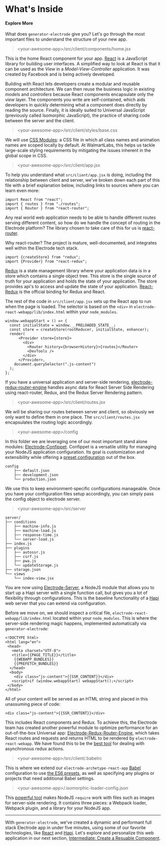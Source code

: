 # What's Inside

#### Explore More

What does `generator-electrode` give you? Let's go through the most important files to understand the structure of your new app.

 

> &lt;your-awesome-app&gt;/src/client/components/home.jsx

This is the home React component for your app. [React](https://facebook.github.io/react/index.html) is a JavaScript library for building user interfaces. A simplified way to look at React is that it can be used as the _View_ in a _Model-View-Controller_ application. It was created by Facebook and is being actively developed.

Building with React lets developers create a modular and reusable component architecture. We can then reuse the business logic in existing _models_ and _controllers_ because React components encapsulate only the _view_ layer. The components you write are self-contained, which aids developers in quickly determining what a component does directly by reading the source. Finally, it is ideally suited to Universal JavaScript \(previously called Isomorphic JavaScript\), the practice of sharing code between the server and the client.

> &lt;your-awesome-app&gt;/src/client/styles/base.css

We will use [CSS Modules](https://github.com/css-modules/css-modules): a CSS file in which all class names and animation names are scoped locally by default. At WalmartLabs, this helps us tackle large-scale styling requirements by mitigating the issues inherent in the global scope in CSS.

> &lt;your-awesome-app&gt;/src/client/app.jsx

To help you understand what `src/client/app.jsx` is doing, including the relationship between client and server, we've broken down each part of this file with a brief explanation below, including links to sources where you can learn even more:

```
import React from "react";
import { routes } from "./routes";
import { Router } from "react-router";
```

Any real world web application needs to be able to handle different routes serving different content, so how do we handle the concept of routing in the Electrode platform? The library chosen to take care of this for us is [react-router](https://github.com/reactjs/react-router/tree/master/docs).

Why react-router? The project is mature, well-documented, and integrates well within the Electrode tech stack.

```
import {createStore} from "redux";
import {Provider} from "react-redux";
```

[Redux](http://redux.js.org/) is a state management library where your application data is in a store which contains a single object tree. This store is the single source of truth for your application and holds the state of your application. The store provides api's to access and update the state of your application. [React-Redux](https://github.com/reactjs/react-redux) is the official binding for Redux and React.

The rest of the code in `src/client/app.jsx` sets up the React app to run when the page is loaded. The selector is based on the `<div>` in `electrode-react-webapp/lib/index.html` within your `node_modules`.

```
window.webappStart = () => {
  const initialState = window.__PRELOADED_STATE__;
  const store = createStore(rootReducer, initialState, enhancer);
  render(
      <Provider store={store}>
        <div>
          <Router history={browserHistory}>{routes}</Router>
          <DevTools />
        </div>
      </Provider>,
    document.querySelector(".js-content")
  );
};
```

If you have a universal application and server-side rendering, [electrode-redux-router-engine](https://github.com/electrode-io/electrode/tree/master/packages/electrode-redux-router-engine) handles async data for React Server Side Rendering using react-router, Redux, and the Redux Server Rendering pattern.

> &lt;your-awesome-app&gt;/src/client/routes.jsx

We will be sharing our routes between server and client, so obviously we only want to define them in one place. The `src/client/routes.jsx` encapsulates the routing logic accordingly.

> &lt;your-awesome-app&gt;/config

In this folder we are leveraging one of our most important stand alone modules: [Electrode-Confippet](http://www.electrode.io/docs/confippet.html). Confippet is a versatile utility for managing your NodeJS application configuration. Its goal is customization and extensibility while offering a [preset configuration](https://github.com/electrode-io/electrode-confippet) out of the box.

```
config
    ├── default.json
    ├── development.json
    └── production.json
```

We use this to keep environment-specific configurations manageable. Once you have your configuration files setup accordingly, you can simply pass the config object to electrode server.

> &lt;your-awesome-app&gt;/src/server

```
server/
├── conditions
│   ├── machine-info.js
│   ├── machine-load.js
│   ├── response-time.js
│   └── server-load.js
├── index.js
├── plugins
│   ├── autossr.js
│   ├── csrf.js
│   ├── pwa.js
│   └── updateStorage.js
├── storage.json
└── views
    └── index-view.jsx
```

You are now using [Electrode-Server](https://github.com/electrode-io/electrode-server), a NodeJS module that allows you to start up a Hapi server with a single function call, but gives you a lot of flexibility through configurations. This is the baseline functionality of a [Hapi](http://hapijs.com/) web server that you can extend via configuration.

Before we move on, we should inspect a critical file, `electrode-react-webapp/lib/index.html` located within your `node_modules`. This is where the server-side rendering magic happens, implemented automatically via `generator-electrode`:

```
<!DOCTYPE html>
<html lang="en">
 <head>
   <meta charset="UTF-8">
   <title>{{PAGE_TITLE}}</title>
    {{WEBAPP_BUNDLES}}
    {{PREFETCH_BUNDLES}}
  </head>
  <body>
    <div class="js-content">{{SSR_CONTENT}}</div>
   <script>if (window.webappStart) webappStart();</script>
 </body>
</html>
```

All of your content will be served as an HTML string and placed in this unassuming piece of code:

```
<div class="js-content">{{SSR_CONTENT}}</div>
```

This includes React components and Redux. To achieve this, the Electrode team has created another powerful module to optimize performance for an out-of-the-box Universal app: [Electrode-Redux-Router-Engine](https://github.com/electrode-io/electrode-redux-router-engine), which takes React routes and requests and returns HTML to be rendered by `electrode-react-webapp`. We have found this to be the [best tool](https://github.com/electrode-io/electrode-redux-router-engine) for dealing with asynchronous redux actions.

> &lt;your-awesome-app&gt;/src/client/.babelrc

This is where we extend our `electrode-archetype-react-app` [Babel](https://babeljs.io/docs/usage/babelrc/) configuration to use [the ES6 presets](https://babeljs.io/docs/plugins/preset-es2015/), as well as specifying any plugins or projects that need additional Babel settings.

> &lt;your-awesome-app&gt;/.isomorphic-loader-config.json

This [powerful tool](https://github.com/electrode-io/isomorphic-loader) makes NodeJS `require` work with files such as images for server-side rendering. It contains three pieces: a Webpack loader, Webpack plugin, and a library for your NodeJS app.

---

With `generator-electrode`, we've created a dynamic and performant full stack Electrode app in under five minutes, using some of our favorite technologies, like [React](https://facebook.github.io/react/index.html) and [Hapi](http://hapijs.com/). Let's explore and personalize this web application in our next section, [Intermediate: Create a Resuable Component](http://www.electrode.io/docs/create_reusable_component.html).

